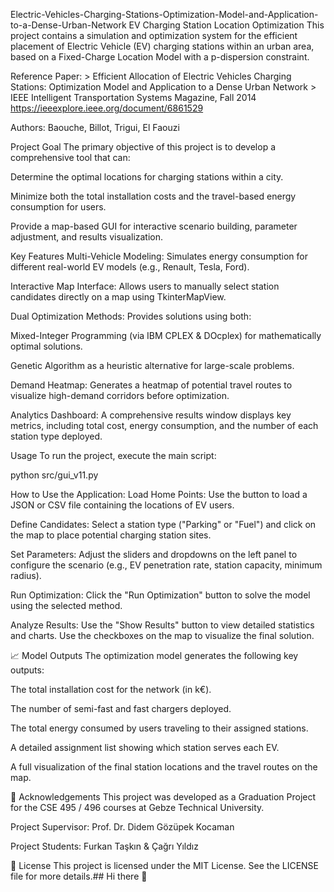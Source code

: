 Electric-Vehicles-Charging-Stations-Optimization-Model-and-Application-to-a-Dense-Urban-Network
EV Charging Station Location Optimization This project contains a simulation and optimization system for the efficient placement of Electric Vehicle (EV) charging stations within an urban area, based on a Fixed-Charge Location Model with a p-dispersion constraint.

Reference Paper: > Efficient Allocation of Electric Vehicles Charging Stations: Optimization Model and Application to a Dense Urban Network > IEEE Intelligent Transportation Systems Magazine, Fall 2014 https://ieeexplore.ieee.org/document/6861529

Authors: Baouche, Billot, Trigui, El Faouzi

Project Goal The primary objective of this project is to develop a comprehensive tool that can:

Determine the optimal locations for charging stations within a city.

Minimize both the total installation costs and the travel-based energy consumption for users.

Provide a map-based GUI for interactive scenario building, parameter adjustment, and results visualization.

Key Features Multi-Vehicle Modeling: Simulates energy consumption for different real-world EV models (e.g., Renault, Tesla, Ford).

Interactive Map Interface: Allows users to manually select station candidates directly on a map using TkinterMapView.

Dual Optimization Methods: Provides solutions using both:

Mixed-Integer Programming (via IBM CPLEX & DOcplex) for mathematically optimal solutions.

Genetic Algorithm as a heuristic alternative for large-scale problems.

Demand Heatmap: Generates a heatmap of potential travel routes to visualize high-demand corridors before optimization.

Analytics Dashboard: A comprehensive results window displays key metrics, including total cost, energy consumption, and the number of each station type deployed.

Usage To run the project, execute the main script:

python src/gui_v11.py

How to Use the Application: Load Home Points: Use the button to load a JSON or CSV file containing the locations of EV users.

Define Candidates: Select a station type ("Parking" or "Fuel") and click on the map to place potential charging station sites.

Set Parameters: Adjust the sliders and dropdowns on the left panel to configure the scenario (e.g., EV penetration rate, station capacity, minimum radius).

Run Optimization: Click the "Run Optimization" button to solve the model using the selected method.

Analyze Results: Use the "Show Results" button to view detailed statistics and charts. Use the checkboxes on the map to visualize the final solution.

📈 Model Outputs The optimization model generates the following key outputs:

The total installation cost for the network (in k€).

The number of semi-fast and fast chargers deployed.

The total energy consumed by users traveling to their assigned stations.

A detailed assignment list showing which station serves each EV.

A full visualization of the final station locations and the travel routes on the map.

🤝 Acknowledgements This project was developed as a Graduation Project for the CSE 495 / 496 courses at Gebze Technical University.

Project Supervisor: Prof. Dr. Didem Gözüpek Kocaman

Project Students: Furkan Taşkın & Çağrı Yıldız

📄 License This project is licensed under the MIT License. See the LICENSE file for more details.## Hi there 👋

<!--

**Here are some ideas to get you started:**

🙋‍♀️ A short introduction - what is your organization all about?
🌈 Contribution guidelines - how can the community get involved?
👩‍💻 Useful resources - where can the community find your docs? Is there anything else the community should know?
🍿 Fun facts - what does your team eat for breakfast?
🧙 Remember, you can do mighty things with the power of [Markdown](https://docs.github.com/github/writing-on-github/getting-started-with-writing-and-formatting-on-github/basic-writing-and-formatting-syntax)
-->
